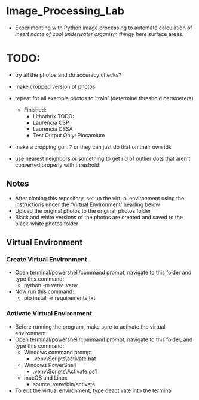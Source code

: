 # Image_Processing_Lab
- Experimenting with Python image processing to automate calculation of *insert name of cool underwater organism thingy here* surface areas.

# TODO:
- try all the photos and do accuracy checks?


- make cropped version of photos
- repeat for all example photos to 'train' (determine threshold parameters)
    - Finished:
        - Lithothrix
    TODO:
        - Laurencia CSP
        - Laurencia CSSA
        - Test Output Only: Plocamium
- make a cropping gui...? or they can just do that on their own idk
- use nearest neighbors or something to get rid of outlier dots that aren't converted properly with threshold

## Notes
- After cloning this repository, set up the virtual environment using the instructions under the 'Virtual Environment' heading below
- Upload the original photos to the original_photos folder
- Black and white versions of the photos are created and saved to the black-white photos folder

## Virtual Environment
### Create Virtual Environment
- Open terminal/powershell/command prompt, navigate to this folder and type this command:
    - python -m venv .venv
- Now run this command:
    - pip install -r requirements.txt
### Activate Virtual Environment
- Before running the program, make sure to activate the virtual environment.
- Open terminal/powershell/command prompt, navigate to this folder, and type this command:
    - Windows command prompt
        - .venv\Scripts\activate.bat
    - Windows PowerShell
        - .venv\Scripts\Activate.ps1
    - macOS and Linux
        - source .venv/bin/activate
- To exit the virtual environment, type deactivate into the terminal